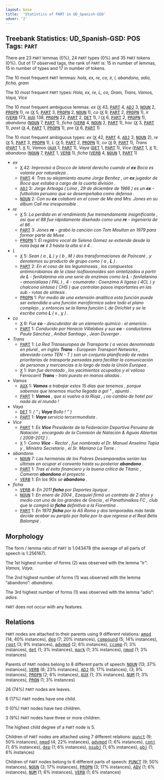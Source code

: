 ```yaml
---
layout: base
title:  'Statistics of PART in UD_Spanish-GSD'
udver: '2'
---
```


## Treebank Statistics: UD_Spanish-GSD: POS Tags: `PART`

There are 23 `PART` lemmas (0%), 24 `PART` types (0%) and 35 `PART` tokens (0%).
Out of 17 observed tags, the rank of `PART` is: 15 in number of lemmas, 15 in number of types and 17 in number of tokens.

The 10 most frequent `PART` lemmas: <em>hola, ex, re, co, ir, l, abandono, adio, ficha, gram</em>

The 10 most frequent `PART` types:  <em>Hola, ex, re, L, co, Gram, Trans, Vamos, Vaya, Vice</em>

The 10 most frequent ambiguous lemmas: <em>ex</em> (<tt><a href="es_gsd-pos-X.html">X</a></tt> 43, <tt><a href="es_gsd-pos-PART.html">PART</a></tt> 4, <tt><a href="es_gsd-pos-ADJ.html">ADJ</a></tt> 3, <tt><a href="es_gsd-pos-NOUN.html">NOUN</a></tt> 2, <tt><a href="es_gsd-pos-PROPN.html">PROPN</a></tt> 1), <em>re</em> (<tt><a href="es_gsd-pos-X.html">X</a></tt> 5, <tt><a href="es_gsd-pos-PART.html">PART</a></tt> 3, <tt><a href="es_gsd-pos-PROPN.html">PROPN</a></tt> 2, <tt><a href="es_gsd-pos-NOUN.html">NOUN</a></tt> 1), <em>co</em> (<tt><a href="es_gsd-pos-X.html">X</a></tt> 9, <tt><a href="es_gsd-pos-PART.html">PART</a></tt> 2, <tt><a href="es_gsd-pos-PROPN.html">PROPN</a></tt> 1), <em>ir</em> (<tt><a href="es_gsd-pos-VERB.html">VERB</a></tt> 173, <tt><a href="es_gsd-pos-AUX.html">AUX</a></tt> 138, <tt><a href="es_gsd-pos-PROPN.html">PROPN</a></tt> 22, <tt><a href="es_gsd-pos-PART.html">PART</a></tt> 2, <tt><a href="es_gsd-pos-DET.html">DET</a></tt> 1), <em>l</em> (<tt><a href="es_gsd-pos-X.html">X</a></tt> 6, <tt><a href="es_gsd-pos-PART.html">PART</a></tt> 2, <tt><a href="es_gsd-pos-PROPN.html">PROPN</a></tt> 1), <em>abandono</em> (<tt><a href="es_gsd-pos-NOUN.html">NOUN</a></tt> 7, <tt><a href="es_gsd-pos-PART.html">PART</a></tt> 1), <em>ficha</em> (<tt><a href="es_gsd-pos-VERB.html">VERB</a></tt> 4, <tt><a href="es_gsd-pos-NOUN.html">NOUN</a></tt> 2, <tt><a href="es_gsd-pos-PART.html">PART</a></tt> 1), <em>hoc</em> (<tt><a href="es_gsd-pos-X.html">X</a></tt> 3, <tt><a href="es_gsd-pos-PART.html">PART</a></tt> 1), <em>post</em> (<tt><a href="es_gsd-pos-X.html">X</a></tt> 4, <tt><a href="es_gsd-pos-PART.html">PART</a></tt> 1, <tt><a href="es_gsd-pos-PROPN.html">PROPN</a></tt> 1), <em>pre</em> (<tt><a href="es_gsd-pos-X.html">X</a></tt> 6, <tt><a href="es_gsd-pos-PART.html">PART</a></tt> 1)

The 10 most frequent ambiguous types:  <em>ex</em> (<tt><a href="es_gsd-pos-X.html">X</a></tt> 42, <tt><a href="es_gsd-pos-PART.html">PART</a></tt> 4, <tt><a href="es_gsd-pos-ADJ.html">ADJ</a></tt> 3, <tt><a href="es_gsd-pos-NOUN.html">NOUN</a></tt> 2), <em>re</em> (<tt><a href="es_gsd-pos-X.html">X</a></tt> 5, <tt><a href="es_gsd-pos-PART.html">PART</a></tt> 3, <tt><a href="es_gsd-pos-PROPN.html">PROPN</a></tt> 1), <em>L</em> (<tt><a href="es_gsd-pos-X.html">X</a></tt> 5, <tt><a href="es_gsd-pos-PART.html">PART</a></tt> 2, <tt><a href="es_gsd-pos-PROPN.html">PROPN</a></tt> 1), <em>co</em> (<tt><a href="es_gsd-pos-X.html">X</a></tt> 9, <tt><a href="es_gsd-pos-PART.html">PART</a></tt> 1), <em>Trans</em> (<tt><a href="es_gsd-pos-PART.html">PART</a></tt> 1, <tt><a href="es_gsd-pos-X.html">X</a></tt> 1), <em>Vamos</em> (<tt><a href="es_gsd-pos-AUX.html">AUX</a></tt> 1, <tt><a href="es_gsd-pos-PART.html">PART</a></tt> 1), <em>Vaya</em> (<tt><a href="es_gsd-pos-DET.html">DET</a></tt> 1, <tt><a href="es_gsd-pos-PART.html">PART</a></tt> 1), <em>Vice</em> (<tt><a href="es_gsd-pos-PART.html">PART</a></tt> 1, <tt><a href="es_gsd-pos-X.html">X</a></tt> 1), <em>abandono</em> (<tt><a href="es_gsd-pos-NOUN.html">NOUN</a></tt> 7, <tt><a href="es_gsd-pos-PART.html">PART</a></tt> 1, <tt><a href="es_gsd-pos-VERB.html">VERB</a></tt> 1), <em>ficha</em> (<tt><a href="es_gsd-pos-VERB.html">VERB</a></tt> 4, <tt><a href="es_gsd-pos-NOUN.html">NOUN</a></tt> 1, <tt><a href="es_gsd-pos-PART.html">PART</a></tt> 1)


* <em>ex</em>
  * <tt><a href="es_gsd-pos-X.html">X</a></tt> 42: <em>Improvisó a Drocco de lateral derecho cuando el <b>ex</b> Boca es volante por naturaleza .</em>
  * <tt><a href="es_gsd-pos-PART.html">PART</a></tt> 4: <em>Tras su alejamiento asume Jorge Benítez , un <b>ex</b> jugador de Boca que estaba a cargo de la cuarta división .</em>
  * <tt><a href="es_gsd-pos-ADJ.html">ADJ</a></tt> 3: <em>Jorge Arteaga ( Lima , 29 de diciembre de 1966 ) es un <b>ex</b> - futbolista peruano que se desempeñaba como defensa .</em>
  * <tt><a href="es_gsd-pos-NOUN.html">NOUN</a></tt> 2: <em>Con su <b>ex</b> colaboró en el cover de Me and Mrs. Jones en su álbum Call me irresponsible .</em>
* <em>re</em>
  * <tt><a href="es_gsd-pos-X.html">X</a></tt> 5: <em>La perdida en el rendimiento fue tremendamente insignificante , así que el 88 fue rápidamente diseñado como una <b>re</b> - ingeniería de el 86 .</em>
  * <tt><a href="es_gsd-pos-PART.html">PART</a></tt> 3: <em>Jones <b>re</b> - grabó la canción con Tom Moulton en 1979 para formar parte de Muse .</em>
  * <tt><a href="es_gsd-pos-PROPN.html">PROPN</a></tt> 1: <em>El registro vocal de Selena Gomez se extiende desde la nota baja <b>re</b> ♯ 3 hasta la alta si ♯ 4 .</em>
* <em>L</em>
  * <tt><a href="es_gsd-pos-X.html">X</a></tt> 5: <em>Sean ( a , <b>L</b> ) y ( b , M ) dos transformaciones de Poincaré , y denotemos su producto de grupo como ( a , <b>L</b> ) .</em>
  * <tt><a href="es_gsd-pos-PART.html">PART</a></tt> 2: <em>En el caso de las leguminosas , los compuestos antimicrobianos de la clase isoflavonoides son sintetizados a partir de <b>L</b> - fenilalanina vía una serie de enzimas como la <b>L</b> - fenilalanina - amonialiasa ( PAL ) , 4 - coumarato : Coenzima A ligasa ( 4CL ) y chalcona sintasa ( CHS ) que controlan pasos importantes en las sub - rutas de síntesis .</em>
  * <tt><a href="es_gsd-pos-PROPN.html">PROPN</a></tt> 1: <em>Por medio de una extensión analítica esta función puede ser extendida a una función merofórmica sobre todo el plano complejo , y entonces se la llama función L de Dirichlet y se la escribe como <b>L</b> ( s , χ ) .</em>
* <em>co</em>
  * <tt><a href="es_gsd-pos-X.html">X</a></tt> 9: <em>Fue <b>co</b> - descubridor de un elemento químico : el americio .</em>
  * <tt><a href="es_gsd-pos-PART.html">PART</a></tt> 1: <em>Conducido por Horacio Villalobos y sus <b>co</b> - conductores Paula Sánchez , Aníbal Santiago , Jean Duverger .</em>
* <em>Trans</em>
  * <tt><a href="es_gsd-pos-PART.html">PART</a></tt> 1: <em>La Red Transeuropea de Transporte ( a veces denominado en plural , en inglés <b>Trans</b> - European Transport Networks , abreviado como TEN - T ) son un conjunto planificado de redes prioritarias de transporte pensadas para facilitar la comunicación de personas y mercancías a lo largo de toda la Unión Europea .</em>
  * <tt><a href="es_gsd-pos-X.html">X</a></tt> 1: <em>Iran fue derrotado , los yacimientos ocupados y el valioso Ferrocarril <b>Trans</b> - Iraní puesto en manos aliadas .</em>
* <em>Vamos</em>
  * <tt><a href="es_gsd-pos-AUX.html">AUX</a></tt> 1: <em><b>Vamos</b> a trabajar estos 15 días que tenemos , porque sabemos que tenemos mucha llegada a gol " , apuntó .</em>
  * <tt><a href="es_gsd-pos-PART.html">PART</a></tt> 1: <em><b>Vamos</b> , que si vuelvo a la Rioja , ¡ no cambio de hotel por nada de el mundo !</em>
* <em>Vaya</em>
  * <tt><a href="es_gsd-pos-DET.html">DET</a></tt> 1: <em>( " ¡ <b>Vaya</b> Bollo ! " )</em>
  * <tt><a href="es_gsd-pos-PART.html">PART</a></tt> 1: <em><b>Vaya</b> servicio tercermundista .</em>
* <em>Vice</em>
  * <tt><a href="es_gsd-pos-PART.html">PART</a></tt> 1: <em>Es <b>Vice</b> Presidente de la Federación Deportiva Peruana de Natación , encargado de la Comisión de Natación & Aguas Abiertas ( 2009-2012 ) .</em>
  * <tt><a href="es_gsd-pos-X.html">X</a></tt> 1: <em>Como <b>Vice</b> - Rector , fue nombrado el Dr. Manuel Anselmo Tapia y , Ministro Secretario , el Sr. Mariano La Torre .</em>
* <em>abandono</em>
  * <tt><a href="es_gsd-pos-NOUN.html">NOUN</a></tt> 7: <em>Las hermanas de los Pobres Desamparados serían las últimas en ocupar el convento hasta su posterior <b>abandono</b> .</em>
  * <tt><a href="es_gsd-pos-PART.html">PART</a></tt> 1: <em>Tras el éxito financiero y la buena crítica de Titanic , Cameron <b>abandono</b> el proyecto .</em>
  * <tt><a href="es_gsd-pos-VERB.html">VERB</a></tt> 1: <em>En los 90s se <b>abandono</b> .</em>
* <em>ficha</em>
  * <tt><a href="es_gsd-pos-VERB.html">VERB</a></tt> 4: <em>En 2011 <b>ficha</b> por Deportes Iquique .</em>
  * <tt><a href="es_gsd-pos-NOUN.html">NOUN</a></tt> 1: <em>En enero de 2004 , Ezequiel firmó un contrato de 2 años y medio con uno de los grandes de Grecia , el Panathinaikos FC , club que le compró la <b>ficha</b> definitiva a la Fiorentina .</em>
  * <tt><a href="es_gsd-pos-PART.html">PART</a></tt> 1: <em>En 1970 <b>ficha</b> por la AS Roma y dos temporadas más tarde decide acabar su periplo por Italia por lo que regresa a el Real Betis Balompié .</em>

## Morphology

The form / lemma ratio of `PART` is 1.043478 (the average of all parts of speech is 1.256167).

The 1st highest number of forms (2) was observed with the lemma “ir”: <em>Vamos, Vaya</em>.

The 2nd highest number of forms (1) was observed with the lemma “abandono”: <em>abandono</em>.

The 3rd highest number of forms (1) was observed with the lemma “adio”: <em>adios</em>.

`PART` does not occur with any features.


## Relations

`PART` nodes are attached to their parents using 9 different relations: <tt><a href="es_gsd-dep-amod.html">amod</a></tt> (14; 40% instances), <tt><a href="es_gsd-dep-dep.html">dep</a></tt> (7; 20% instances), <tt><a href="es_gsd-dep-compound.html">compound</a></tt> (5; 14% instances), <tt><a href="es_gsd-dep-root.html">root</a></tt> (3; 9% instances), <tt><a href="es_gsd-dep-advmod.html">advmod</a></tt> (2; 6% instances), <tt><a href="es_gsd-dep-ccomp.html">ccomp</a></tt> (1; 3% instances), <tt><a href="es_gsd-dep-det.html">det</a></tt> (1; 3% instances), <tt><a href="es_gsd-dep-mark.html">mark</a></tt> (1; 3% instances), <tt><a href="es_gsd-dep-nmod.html">nmod</a></tt> (1; 3% instances)

Parents of `PART` nodes belong to 8 different parts of speech: <tt><a href="es_gsd-pos-NOUN.html">NOUN</a></tt> (13; 37% instances), <tt><a href="es_gsd-pos-VERB.html">VERB</a></tt> (8; 23% instances), <tt><a href="es_gsd-pos-ADJ.html">ADJ</a></tt> (6; 17% instances),  (3; 9% instances), <tt><a href="es_gsd-pos-PROPN.html">PROPN</a></tt> (2; 6% instances), <tt><a href="es_gsd-pos-AUX.html">AUX</a></tt> (1; 3% instances), <tt><a href="es_gsd-pos-NUM.html">NUM</a></tt> (1; 3% instances), <tt><a href="es_gsd-pos-PRON.html">PRON</a></tt> (1; 3% instances)

26 (74%) `PART` nodes are leaves.

6 (17%) `PART` nodes have one child.

0 (0%) `PART` nodes have two children.

3 (9%) `PART` nodes have three or more children.

The highest child degree of a `PART` node is 5.

Children of `PART` nodes are attached using 7 different relations: <tt><a href="es_gsd-dep-punct.html">punct</a></tt> (9; 50% instances), <tt><a href="es_gsd-dep-nmod.html">nmod</a></tt> (4; 22% instances), <tt><a href="es_gsd-dep-advmod.html">advmod</a></tt> (1; 6% instances), <tt><a href="es_gsd-dep-conj.html">conj</a></tt> (1; 6% instances), <tt><a href="es_gsd-dep-dep.html">dep</a></tt> (1; 6% instances), <tt><a href="es_gsd-dep-nsubj.html">nsubj</a></tt> (1; 6% instances), <tt><a href="es_gsd-dep-obj.html">obj</a></tt> (1; 6% instances)

Children of `PART` nodes belong to 6 different parts of speech: <tt><a href="es_gsd-pos-PUNCT.html">PUNCT</a></tt> (9; 50% instances), <tt><a href="es_gsd-pos-NOUN.html">NOUN</a></tt> (3; 17% instances), <tt><a href="es_gsd-pos-PROPN.html">PROPN</a></tt> (3; 17% instances), <tt><a href="es_gsd-pos-ADV.html">ADV</a></tt> (1; 6% instances), <tt><a href="es_gsd-pos-NUM.html">NUM</a></tt> (1; 6% instances), <tt><a href="es_gsd-pos-VERB.html">VERB</a></tt> (1; 6% instances)

